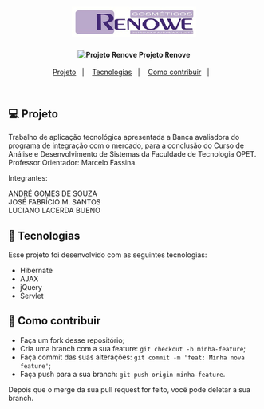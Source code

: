 <h1 align="center">
    <img alt="" title="Progeto Renove" src="/imagens/BANER.jpg" width="250px" />
</h1>

<h4 align="center">
  <img alt="Projeto Renove" title="Progeto Renove" src="/imagens/favicon.ico" width="15px" /> Projeto Renove
</h4>


<p align="center">
  <a href="#-projeto">Projeto</a>&nbsp;&nbsp;&nbsp;|&nbsp;&nbsp;&nbsp;
  <a href="#rocket-tecnologias">Tecnologias</a>&nbsp;&nbsp;&nbsp;|&nbsp;&nbsp;&nbsp;
  <a href="#-como-contribuir">Como contribuir</a>&nbsp;&nbsp;&nbsp;|&nbsp;&nbsp;&nbsp;
</p>

<br>

## 💻 Projeto
Trabalho de aplicação tecnológica apresentada a Banca avaliadora do programa de integração com o mercado, 
para a conclusão do Curso de Análise e Desenvolvimento de Sistemas da Faculdade de Tecnologia OPET.
Professor Orientador: Marcelo Fassina.

Integrantes:

ANDRÉ GOMES DE SOUZA  <br />
JOSÉ FABRÍCIO M. SANTOS <br />
LUCIANO LACERDA BUENO  <br />

## :rocket: Tecnologias

Esse projeto foi desenvolvido com as seguintes tecnologias:

- Hibernate
- AJAX
- jQuery
- Servlet


## 🤔 Como contribuir

- Faça um fork desse repositório;
- Cria uma branch com a sua feature: `git checkout -b minha-feature`;
- Faça commit das suas alterações: `git commit -m 'feat: Minha nova feature'`;
- Faça push para a sua branch: `git push origin minha-feature`.

Depois que o merge da sua pull request for feito, você pode deletar a sua branch.
